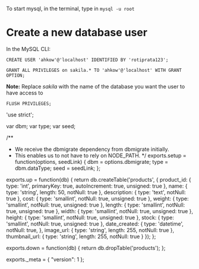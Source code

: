To start mysql, in the terminal, type in `mysql -u root`

# Create a new database user
In the MySQL CLI:
```
CREATE USER 'ahkow'@'localhost' IDENTIFIED BY 'rotiprata123';
```

```
GRANT ALL PRIVILEGES on sakila.* TO 'ahkow'@'localhost' WITH GRANT OPTION;
```
**Note:** Replace *sakila* with the name of the database you want the user to have access to
 
 ```
FLUSH PRIVILEGES;
```
'use strict';

var dbm;
var type;
var seed;

/**
  * We receive the dbmigrate dependency from dbmigrate initially.
  * This enables us to not have to rely on NODE_PATH.
  */
exports.setup = function(options, seedLink) {
  dbm = options.dbmigrate;
  type = dbm.dataType;
  seed = seedLink;
};

exports.up = function(db) {
  return db.createTable('products', {
    product_id: {
      type: 'int',
      primaryKey: true, 
      autoIncrement: true, 
      unsigned: true
    },
    name: {
      type: 'string',
      length: 50,
      notNull: true
    },
    description: {
      type: 'text',
      notNull: true
    },
    cost: {
      type: 'smallint',
      notNull: true,
      unsigned: true
    },
    weight: {
      type: 'smallint',
      notNull: true,
      unsigned: true
    },
    length: {
      type: 'smallint',
      notNull: true,
      unsigned: true
    },
    width: {
      type: 'smallint',
      notNull: true,
      unsigned: true
    },
    height: {
      type: 'smallint',
      notNull: true,
      unsigned: true
    },
    stock: {
      type: 'smallint',
      notNull: true,
      unsigned: true
    },
    date_created: {
      type: 'datetime',
      notNull: true,
    },
    image_url: {
      type: 'string',
      length: 255,
      notNull: true
    },
    thumbnail_url: {
      type: 'string',
      length: 255,
      notNull: true
    }
  });
};

exports.down = function(db) {
  return db.dropTable('products');
};

exports._meta = {
  "version": 1
};
